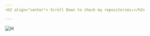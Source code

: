 ```yaml
---
<h2 align="center"> Scroll Down to check my repositories↓</h2>

---
```

![H](https://github.com/wajahat1064/wajahat1064/blob/main/Portfolio.gif)

<!--
**wajahat1064/wajahat1064** is a ✨ _special_ ✨ repository because its `README.md` (this file) appears on your GitHub profile.

Here are some ideas to get you started:

- 🔭 I’m currently working on ...
- 🌱 I’m currently learning ...
- 👯 I’m looking to collaborate on ...
- 🤔 I’m looking for help with ...
- 💬 Ask me about ...
- 📫 How to reach me: ...
- 😄 Pronouns: ...
- ⚡ Fun fact: ...
-->
